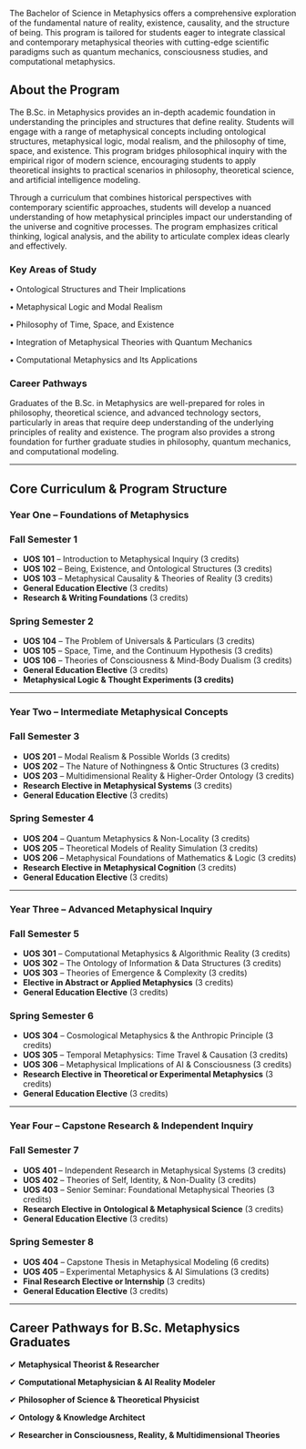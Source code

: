 The Bachelor of Science in Metaphysics offers a comprehensive exploration of the fundamental nature of reality, existence, causality, and the structure of being. This program is tailored for students eager to integrate classical and contemporary metaphysical theories with cutting-edge scientific paradigms such as quantum mechanics, consciousness studies, and computational metaphysics.

## **About the Program**

The B.Sc. in Metaphysics provides an in-depth academic foundation in understanding the principles and structures that define reality. Students will engage with a range of metaphysical concepts including ontological structures, metaphysical logic, modal realism, and the philosophy of time, space, and existence. This program bridges philosophical inquiry with the empirical rigor of modern science, encouraging students to apply theoretical insights to practical scenarios in philosophy, theoretical science, and artificial intelligence modeling.

Through a curriculum that combines historical perspectives with contemporary scientific approaches, students will develop a nuanced understanding of how metaphysical principles impact our understanding of the universe and cognitive processes. The program emphasizes critical thinking, logical analysis, and the ability to articulate complex ideas clearly and effectively.

### **Key Areas of Study**

•	Ontological Structures and Their Implications

•	Metaphysical Logic and Modal Realism

•	Philosophy of Time, Space, and Existence

•	Integration of Metaphysical Theories with Quantum Mechanics

•	Computational Metaphysics and Its Applications

### **Career Pathways**

Graduates of the B.Sc. in Metaphysics are well-prepared for roles in philosophy, theoretical science, and advanced technology sectors, particularly in areas that require deep understanding of the underlying principles of reality and existence. The program also provides a strong foundation for further graduate studies in philosophy, quantum mechanics, and computational modeling.

---

## **Core Curriculum & Program Structure**

### **Year One – Foundations of Metaphysics**

### **Fall Semester 1**

- **UOS 101** – Introduction to Metaphysical Inquiry (3 credits)
- **UOS 102** – Being, Existence, and Ontological Structures (3 credits)
- **UOS 103** – Metaphysical Causality & Theories of Reality (3 credits)
- **General Education Elective** (3 credits)
- **Research & Writing Foundations** (3 credits)

### **Spring Semester 2**

- **UOS 104** – The Problem of Universals & Particulars (3 credits)
- **UOS 105** – Space, Time, and the Continuum Hypothesis (3 credits)
- **UOS 106** – Theories of Consciousness & Mind-Body Dualism (3 credits)
- **General Education Elective** (3 credits)
- **Metaphysical Logic & Thought Experiments (3 credits)**

---

### **Year Two – Intermediate Metaphysical Concepts**

### **Fall Semester 3**

- **UOS 201** – Modal Realism & Possible Worlds (3 credits)
- **UOS 202** – The Nature of Nothingness & Ontic Structures (3 credits)
- **UOS 203** – Multidimensional Reality & Higher-Order Ontology (3 credits)
- **Research Elective in Metaphysical Systems** (3 credits)
- **General Education Elective** (3 credits)

### **Spring Semester 4**

- **UOS 204** – Quantum Metaphysics & Non-Locality (3 credits)
- **UOS 205** – Theoretical Models of Reality Simulation (3 credits)
- **UOS 206** – Metaphysical Foundations of Mathematics & Logic (3 credits)
- **Research Elective in Metaphysical Cognition** (3 credits)
- **General Education Elective** (3 credits)

---

### **Year Three – Advanced Metaphysical Inquiry**

### **Fall Semester 5**

- **UOS 301** – Computational Metaphysics & Algorithmic Reality (3 credits)
- **UOS 302** – The Ontology of Information & Data Structures (3 credits)
- **UOS 303** – Theories of Emergence & Complexity (3 credits)
- **Elective in Abstract or Applied Metaphysics** (3 credits)
- **General Education Elective** (3 credits)

### **Spring Semester 6**

- **UOS 304** – Cosmological Metaphysics & the Anthropic Principle (3 credits)
- **UOS 305** – Temporal Metaphysics: Time Travel & Causation (3 credits)
- **UOS 306** – Metaphysical Implications of AI & Consciousness (3 credits)
- **Research Elective in Theoretical or Experimental Metaphysics** (3 credits)
- **General Education Elective** (3 credits)

---

### **Year Four – Capstone Research & Independent Inquiry**

### **Fall Semester 7**

- **UOS 401** – Independent Research in Metaphysical Systems (3 credits)
- **UOS 402** – Theories of Self, Identity, & Non-Duality (3 credits)
- **UOS 403** – Senior Seminar: Foundational Metaphysical Theories (3 credits)
- **Research Elective in Ontological & Metaphysical Science** (3 credits)
- **General Education Elective** (3 credits)

### **Spring Semester 8**

- **UOS 404** – Capstone Thesis in Metaphysical Modeling (6 credits)
- **UOS 405** – Experimental Metaphysics & AI Simulations (3 credits)
- **Final Research Elective or Internship** (3 credits)
- **General Education Elective** (3 credits)

---

## **Career Pathways for B.Sc. Metaphysics Graduates**

✔ **Metaphysical Theorist & Researcher**

✔ **Computational Metaphysician & AI Reality Modeler**

✔ **Philosopher of Science & Theoretical Physicist**

✔ **Ontology & Knowledge Architect**

✔ **Researcher in Consciousness, Reality, & Multidimensional Theories**